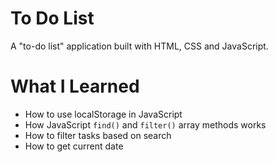 # To Do List

A "to-do list" application built with HTML, CSS and JavaScript.

# What I Learned

* How to use localStorage in JavaScript
* How JavaScript `find()` and `filter()` array methods works  
* How to filter tasks based on search
* How to get current date
